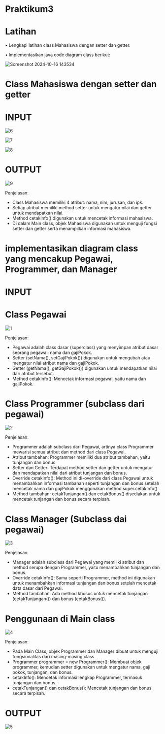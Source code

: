 # Praktikum3
# Latihan

• Lengkapi latihan class Mahasiswa dengan setter dan getter.

• Implementasikan java code diagram class berikut:

![Screenshot 2024-10-16 143534](https://github.com/user-attachments/assets/f919fa67-7627-4c0c-83ce-2cbc396a59e7)

# Class Mahasiswa dengan setter dan getter
# INPUT
  
![6](https://github.com/user-attachments/assets/421c668c-15cf-481a-8b63-a38a5e1a642a)

![7](https://github.com/user-attachments/assets/dc24d1ab-c55a-44aa-843b-a8ae84c663c6)

![8](https://github.com/user-attachments/assets/e3b6303f-0bdd-4ca3-9eca-4359662f48b9)

# OUTPUT

![9](https://github.com/user-attachments/assets/beddea28-4ab8-4735-9ff9-c4db5c2641b1)

Penjelasan:
* Class Mahasiswa memiliki 4 atribut: nama, nim, jurusan, dan ipk.
* Setiap atribut memiliki method setter untuk mengatur nilai dan getter untuk mendapatkan nilai.
* Method cetakInfo() digunakan untuk mencetak informasi mahasiswa.
* Di dalam Main class, objek Mahasiswa digunakan untuk menguji fungsi setter dan getter serta menampilkan informasi mahasiswa.

# implementasikan diagram class yang mencakup Pegawai, Programmer, dan Manager
# INPUT
# Class Pegawai
![1](https://github.com/user-attachments/assets/cbc9d86d-43d1-4024-af0f-708bbff8f8df)

Penjelasan:
* Pegawai adalah class dasar (superclass) yang menyimpan atribut dasar seorang pegawai: nama dan gajiPokok.
* Setter (setNama(), setGajiPokok()) digunakan untuk mengubah atau mengatur nilai atribut nama dan gajiPokok.
* Getter (getNama(), getGajiPokok()) digunakan untuk mendapatkan nilai dari atribut tersebut.
* Method cetakInfo(): Mencetak informasi pegawai, yaitu nama dan gajiPokok.

# Class Programmer (subclass dari pegawai)

![2](https://github.com/user-attachments/assets/5760f4f1-558b-4504-9543-2e5a71856dc6)

Penjelasan:
* Programmer adalah subclass dari Pegawai, artinya class Programmer mewarisi semua atribut dan method dari class Pegawai.
* Atribut tambahan: Programmer memiliki dua atribut tambahan, yaitu tunjangan dan bonus.
* Setter dan Getter: Terdapat method setter dan getter untuk mengatur dan mendapatkan nilai dari atribut tunjangan dan bonus.
* Override cetakInfo(): Method ini di-override dari class Pegawai untuk menambahkan informasi tambahan seperti tunjangan dan bonus setelah mencetak nama dan gajiPokok menggunakan method super.cetakInfo().
* Method tambahan: cetakTunjangan() dan cetakBonus() disediakan untuk mencetak tunjangan dan bonus secara terpisah.


# Class Manager (Subclass dai pegawai)

![3](https://github.com/user-attachments/assets/79c972ba-4507-4258-8fa0-978e92a7c92a)

Penjelasan:
* Manager adalah subclass dari Pegawai yang memiliki atribut dan method serupa dengan Programmer, yaitu menambahkan tunjangan dan bonus.
* Override cetakInfo(): Sama seperti Programmer, method ini digunakan untuk menambahkan informasi tunjangan dan bonus setelah mencetak data dasar dari Pegawai.
* Method tambahan: Ada method khusus untuk mencetak tunjangan (cetakTunjangan()) dan bonus (cetakBonus()).
  
# Penggunaan di Main class

![4](https://github.com/user-attachments/assets/bf545a27-0dce-4296-86b8-894e7d98daeb)

Penjelasan:
* Pada Main Class, objek Programmer dan Manager dibuat untuk menguji fungsionalitas dari masing-masing class.
* Programmer programmer = new Programmer(): Membuat objek programmer, kemudian setter digunakan untuk mengatur nama, gaji pokok, tunjangan, dan bonus.
* cetakInfo(): Mencetak informasi lengkap Programmer, termasuk tunjangan dan bonus.
* cetakTunjangan() dan cetakBonus(): Mencetak tunjangan dan bonus secara terpisah.


# OUTPUT

![5](https://github.com/user-attachments/assets/2dcdca51-e9aa-463c-a8f7-046df12f79a4)













